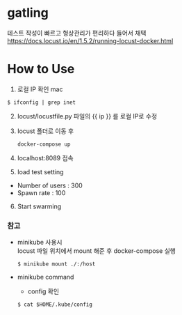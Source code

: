 # gatling

테스트 작성이 빠르고 형상관리가 편리하다 들어서 채택  
https://docs.locust.io/en/1.5.2/running-locust-docker.html

# How to Use
1. 로컬 IP 확인
mac  
```shell
$ ifconfig | grep inet
```

2. locust/locustfile.py 파일의 {{ ip }} 를 로컬 IP로 수정
3. locust 폴더로 이동 후 
   ```shell
   docker-compose up
   ```
4. localhost:8089 접속

5. load test setting
- Number of users : 300
- Spawn rate : 100

6. Start swarming

### 참고

- minikube 사용시   
  locust 파일 위치에서 mount 해준 후 docker-compose 실행
  ```shell
  $ minikube mount ./:/host
  ```

- minikube command
  - config 확인
  ```shell
  $ cat $HOME/.kube/config
  ```
  
